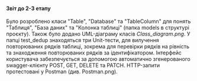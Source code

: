 #### Звіт до 2-3 етапу 

Було розроблено класи "Table", "Database" та "TableColumn" для понять "Таблиця", "База даних" та "Колонка таблиці" (папка models в структурі проєкту).
Також було додано UML-діаграму класів _Class_diagram.png_. У папці test_dedup знаходяться три Unit-тести, для вилучення повторюваних рядків таблиці, 
зокрема для перевірки рядків на рівність та знаходження повторюваних рядків за ідентифікатором. 
Інтерфейс користувача забезпечується за допомогою автоматично згенерованого swagger-клієнту POST, GET, DELETE та PATCH. HTTP-запити протестовані у Postman (див. Postman.png).
